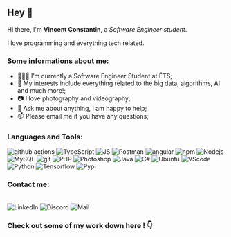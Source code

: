 ## Hey 👋

Hi there, I'm **Vincent Constantin**, a *Software Engineer student*.

I love programming and everything tech related.

### Some informations about me:

- 👨🏽‍💻 I’m currently a Software Engineer Student at ÉTS;
- 🤔 My interests include everything related to the big data, algorithms, AI and much more!;
- 📷 I love photography and videography;
- 💬 Ask me about anything, I am happy to help;
- 📫 Please email me if you have any questions;

### Languages and Tools:
<p>
    <img alt="github actions" src="https://img.shields.io/badge/-Github_Actions-000?style=for-the-badge&logo=github&logoColor=white" />
    <img alt="TypeScript" src="https://img.shields.io/badge/-TypeScript-007ACC?style=for-the-badge&logo=typescript&logoColor=white" />
    <img alt="JS" src="https://img.shields.io/badge/-JavaScript-yellow?style=for-the-badge&logo=javascript&logoColor=white" />
    <img alt="Postman" src="https://img.shields.io/badge/-Postman-FF6C37?style=for-the-badge&logo=postman&logoColor=white" />
    <img alt="angular" src="https://img.shields.io/badge/-Angular-DD0031?style=for-the-badge&logo=angular&logoColor=white" />
    <img alt="npm" src="https://img.shields.io/badge/-NPM-CB3837?style=for-the-badge&logo=npm&logoColor=white" />
    <img alt="Nodejs" src="https://img.shields.io/badge/-Nodejs-43853d?style=for-the-badge&logo=Node.js&logoColor=white" />
    <img alt="MySQL" src="https://img.shields.io/badge/-MySQL-4479A1?style=for-the-badge&logo=Mysql&logoColor=white" />
    <img alt="git" src="https://img.shields.io/badge/-Git-F05032?style=for-the-badge&logo=git&logoColor=white" />
    <img alt="PHP" src="https://img.shields.io/badge/-php-777BB4?style=for-the-badge&logo=php&logoColor=white" />
    <img alt="Photoshop" src="https://img.shields.io/badge/-PS-31A8FF?style=for-the-badge&logo=adobe+photoshop&logoColor=white" />
    <img alt="Java" src="https://img.shields.io/badge/-Java-fa1148?style=for-the-badge&logo=java&logoColor=white" />
    <img alt="C#" src="https://img.shields.io/badge/-C%23-purple?style=for-the-badge&logo=c+sharp&logoColor=white" />
    <img alt="Ubuntu" src="https://img.shields.io/badge/-Ubuntu-E95420?style=for-the-badge&logo=ubuntu&logoColor=white" />
    <img alt="VScode" src="https://img.shields.io/badge/-VSCode-007ACC?style=for-the-badge&logo=visual+studio+code&logoColor=white" />
    <img alt="Python" src="https://img.shields.io/badge/-python-black?style=for-the-badge&logo=python&logoColor=white" />
    <img alt="Tensorflow" src="https://img.shields.io/badge/-Tensorflow-gray?style=for-the-badge&logo=Tensorflow&logoColor=white" />
    <img alt="Pypi" src="https://img.shields.io/badge/-PyPi-3775A9?style=for-the-badge&logo=pyPi&logoColor=white" />
</P>

### Contact me:
<br> 
  <a href="https://www.linkedin.com/in/vincent-constantin-88241b154/" style="text-decoration: none">
    <img alt="LinkedIn" src="https://img.shields.io/badge/-LinkedIn-0077B5?style=for-the-badge&logo=linkedin&logoColor=white" />
  </a>
  <a href="https://www.instagram.com/vincent_constantin/" style="text-decoration: none">
    <img alt="Discord" src="https://img.shields.io/badge/-Instagram-7289DA?style=for-the-badge&logo=instagram&logoColor=white" />
  </a>
  <a href="mailto:vin.constantin@gmail.com" style="text-decoration: none">
    <img alt="Mail" src="https://img.shields.io/badge/-Email-D14836?style=for-the-badge&logo=mail.ru&logoColor=white" />
  </a>
<br>

### Check out some of my work down here ! 👇
